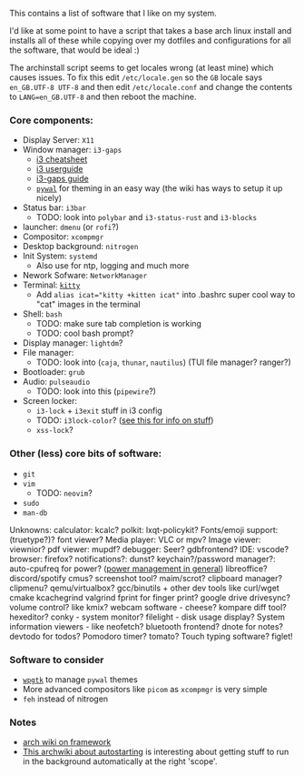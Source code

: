 This contains a list of software that I like on my system.

I'd like at some point to have a script that takes a base arch linux install and installs all of these while copying over my dotfiles and configurations for all the software, that would be ideal :)

The archinstall script seems to get locales wrong (at least mine) which causes issues. To fix this edit `/etc/locale.gen` so the `GB` locale says `en_GB.UTF-8 UTF-8` and then edit `/etc/locale.conf` and change the contents to `LANG=en_GB.UTF-8` and then reboot the machine.

### Core components:

* Display Server: `X11`
* Window manager: `i3-gaps`
  * [i3 cheatsheet](https://i3wm.org/docs/refcard.html)
  * [i3 userguide](https://i3wm.org/docs/userguide.html)
  * [i3-gaps guide](https://github.com/Airblader/i3)
  * [`pywal`](https://github.com/dylanaraps/pywal/wiki) for theming in an easy way (the wiki has ways to setup it up nicely)
* Status bar: `i3bar`
  * TODO: look into `polybar` and `i3-status-rust` and `i3-blocks`
* launcher: `dmenu` (or `rofi`?)
* Compositor: `xcompmgr`
* Desktop background: `nitrogen`
* Init System: `systemd`
  * Also use for ntp, logging and much more
* Nework Sofware: `NetworkManager`
* Terminal: [`kitty`](https://sw.kovidgoyal.net/kitty/overview/)
  * Add `alias icat="kitty +kitten icat"` into .bashrc super cool way to "cat" images in the terminal
* Shell: `bash`
  * TODO: make sure tab completion is working
  * TODO: cool bash prompt?
* Display manager: `lightdm`?
* File manager:
  * TODO: look into (`caja`, `thunar`, `nautilus`) (TUI file manager? ranger?)
* Bootloader: `grub`
* Audio: `pulseaudio` 
  * TODO: look into this (`pipewire`?)
* Screen locker:
  * `i3-lock` + `i3exit` stuff in i3 config
  * TODO: `i3lock-color`? ([see this for info on stuff](https://www.reddit.com/r/i3wm/comments/9ebemt/locking_i3_when_lid_of_laptop_is_closed/e5npbhp/))
  * `xss-lock`?

### Other (less) core bits of software:
* `git`
* `vim`
  * TODO: `neovim`?
* `sudo`
* `man-db`

Unknowns:
calculator: kcalc?
polkit: lxqt-policykit?
Fonts/emoji support: (truetype?)? font viewer?
Media player: VLC or mpv?
Image viewer: viewnior?
pdf viewer: mupdf?
debugger: Seer? gdbfrontend?
IDE: vscode?
browser: firefox?
notifications?: dunst?
keychain?/password manager?:
auto-cpufreq for power? ([power management in general](https://wiki.archlinux.org/title/Power_management))
libreoffice?
discord/spotify
cmus?
screenshot tool? maim/scrot?
clipboard manager? clipmenu?
qemu/virtualbox?
gcc/binutils + other dev tools like curl/wget cmake kcachegrind valgrind
fprint for finger print?
google drive drivesync?
volume control? like kmix?
webcam software - cheese?
kompare diff tool?
hexeditor?
conky - system monitor?
filelight - disk usage display?
System information viewers - like neofetch?
bluetooth frontend?
dnote for notes? devtodo for todos?
Pomodoro timer? tomato?
Touch typing software?
figlet!

### Software to consider

* [`wpgtk`](https://github.com/deviantfero/wpgtk/wiki/Installation) to manage `pywal` themes
* More advanced compositors like `picom` as `xcompmgr` is very simple
* `feh` instead of nitrogen

### Notes

* [arch wiki on framework](https://wiki.archlinux.org/title/Framework_Laptop)
* [This archwiki about autostarting](https://wiki.archlinux.org/title/Autostarting) is interesting about getting stuff to run in the background automatically at the right 'scope'.
